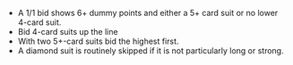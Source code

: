 * A 1/1 bid shows 6+ dummy points and either a 5+ card suit or no lower 4-card suit.
* Bid 4-card suits up the line
* With two 5+-card suits bid the highest first.
* A diamond suit is routinely skipped if it is not particularly long or strong.

